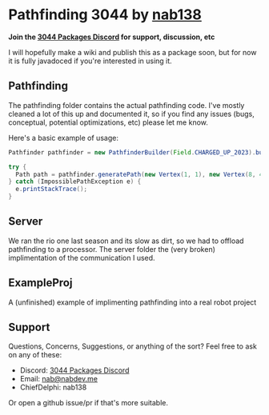 # Pathfinding 3044 by [nab138](https://github.com/nab138)

**Join the [3044 Packages Discord](https://discord.gg/ypRWZGnW66) for support, discussion, etc**

I will hopefully make a wiki and publish this as a package soon, but for now it is fully javadoced if you're interested in using it. 
## Pathfinding
The pathfinding folder contains the actual pathfinding code. I've mostly cleaned a lot of this up and documented it, so if you find any issues (bugs, conceptual, potential optimizations, etc) please let me know.

Here's a basic example of usage:

```java
Pathfinder pathfinder = new PathfinderBuilder(Field.CHARGED_UP_2023).build();

try {  
  Path path = pathfinder.generatePath(new Vertex(1, 1), new Vertex(8, 4));
} catch (ImpossiblePathException e) {
  e.printStackTrace();
} 
```
## Server
We ran the rio one last season and its slow as dirt, so we had to offload pathfinding to a processor. The server folder the (very broken) implimentation of the communication I used.
## ExampleProj
A (unfinished) example of implimenting pathfinding into a real robot project

## Support
Questions, Concerns, Suggestions, or anything of the sort? Feel free to ask on any of these:

- Discord: [3044 Packages Discord](https://discord.gg/ypRWZGnW66)
- Email: nab@nabdev.me
- ChiefDelphi: nab138

Or open a github issue/pr if that's more suitable.
